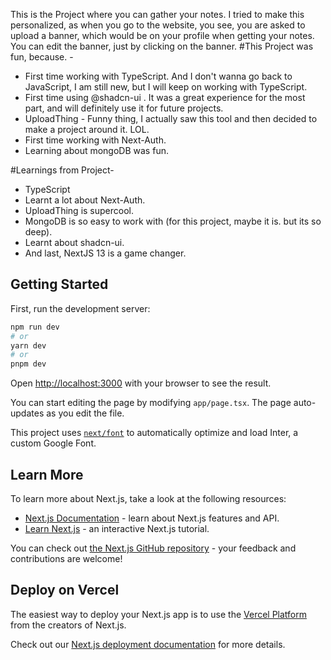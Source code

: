 This is the Project where you can gather your notes. I tried to make this personalized, as when you go to the website, you see, you are asked to upload a banner, which would be on your profile when getting your notes. You can edit the banner, just by clicking on the banner. 
#This Project was fun, because. - 
* First time working with TypeScript. And I don't wanna go back to JavaScript, I am still new, but I will keep on working with TypeScript.
* First time using @shadcn-ui . It was a great experience for the most part, and will definitely use it for future projects.
* UploadThing - Funny thing, I actually saw this tool and then decided to make a project around it. LOL.
* First time working with Next-Auth.
* Learning about mongoDB was fun.

#Learnings from Project-
* TypeScript
* Learnt a lot about Next-Auth.
* UploadThing is supercool.
* MongoDB is so easy to work with (for this project, maybe it is. but its so deep).
* Learnt about shadcn-ui.
* And last, NextJS 13 is a game changer.


## Getting Started

First, run the development server:

```bash
npm run dev
# or
yarn dev
# or
pnpm dev
```

Open [http://localhost:3000](http://localhost:3000) with your browser to see the result.

You can start editing the page by modifying `app/page.tsx`. The page auto-updates as you edit the file.

This project uses [`next/font`](https://nextjs.org/docs/basic-features/font-optimization) to automatically optimize and load Inter, a custom Google Font.

## Learn More

To learn more about Next.js, take a look at the following resources:

- [Next.js Documentation](https://nextjs.org/docs) - learn about Next.js features and API.
- [Learn Next.js](https://nextjs.org/learn) - an interactive Next.js tutorial.

You can check out [the Next.js GitHub repository](https://github.com/vercel/next.js/) - your feedback and contributions are welcome!

## Deploy on Vercel

The easiest way to deploy your Next.js app is to use the [Vercel Platform](https://vercel.com/new?utm_medium=default-template&filter=next.js&utm_source=create-next-app&utm_campaign=create-next-app-readme) from the creators of Next.js.

Check out our [Next.js deployment documentation](https://nextjs.org/docs/deployment) for more details.
